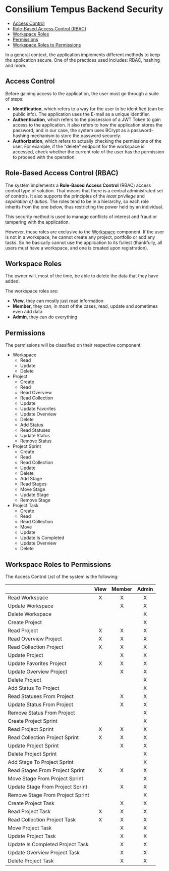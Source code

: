 # Consilium Tempus Backend Security

* [Access Control](#access-control)
* [Role-Based Access Control (RBAC)](#role-based-access-control-rbac)
* [Workspace Roles](#workspace-roles)
* [Permissions](#permissions)
* [Workspace Roles to Permissions](#workspace-roles-to-permissions)

In a general context, the application implements different methods to keep the application secure.
One of the practices used includes: RBAC, hashing and more.

## Access Control

Before gaining access to the application, the user must go through a suite of steps:

- **Identification**, which refers to a way for the user to be identified (can be public info).
  The application uses the E-mail as a unique identifier.
- **Authentication**, which refers to the possession of a JWT Token to gain access to the application.
  It also refers to how the application stores the password, and in our case,
  the system uses BCrypt as a password-hashing mechanism to store the password securely.
- **Authorization**, which refers to actually checking the permissions of the user.
  For example, if the "delete" endpoint for the workspace is accessed,
  check whether the current role of the user has the permission to proceed with the operation.

## Role-Based Access Control (RBAC)

The system implements a **Role-Based Access Control** (RBAC) access control type of solution.
That means that there is a central administrated set of controls.
It also supports the principles of the *least privilege* and *separation of duties*.
The roles tend to be in a hierarchy, so each role inherits from the one below,
thus restricting the power held by an individual.

This security method is used to manage conflicts of interest and fraud or tampering with the application.

However, these roles are exclusive to the [Workspace](domain/aggregates/Aggregate.Workspace) component.
If the user is not in a workspace, he cannot create any project, portfolio or add any tasks.
So he basically cannot use the application to its fullest
(thankfully, all users must have a workspace, and one is created upon registration).

## Workspace Roles

The owner will, most of the time, be able to delete the data that they have added.

The workspace roles are:

- **View**, they can mostly just read information
- **Member**, they can, in most of the cases, read, update and sometimes even add data
- **Admin**, they can do everything

## Permissions

The permissions will be classified on their respective component:

- Workspace
  - Read
  - Update
  - Delete
- Project
  - Create
  - Read
  - Read Overview
  - Read Collection
  - Update
  - Update Favorites
  - Update Overview
  - Delete
  - Add Status
  - Read Statuses
  - Update Status
  - Remove Status
- Project Sprint
  - Create
  - Read
  - Read Collection
  - Update
  - Delete
  - Add Stage
  - Read Stages
  - Move Stage
  - Update Stage
  - Remove Stage
- Project Task
  - Create
  - Read
  - Read Collection
  - Move
  - Update
  - Update Is Completed
  - Update Overview
  - Delete

## Workspace Roles to Permissions

The Access Control List of the system is the following:

|                                  | View | Member | Admin |
|----------------------------------|:----:|:------:|:-----:|
| Read Workspace                   |  X   |   X    |   X   |
| Update Workspace                 |      |   X    |   X   |
| Delete Workspace                 |      |        |   X   |
| Create Project                   |      |        |   X   |
| Read Project                     |  X   |   X    |   X   |
| Read Overview Project            |  X   |   X    |   X   |
| Read Collection Project          |  X   |   X    |   X   |
| Update Project                   |      |   X    |   X   |
| Update Favorites Project         |  X   |   X    |   X   |
| Update Overview Project          |      |   X    |   X   |
| Delete Project                   |      |        |   X   |
| Add Status To Project            |      |        |   X   |
| Read Statuses From Project       |      |   X    |   X   |
| Update Status From Project       |      |   X    |   X   |
| Remove Status From Project       |      |        |   X   |
| Create Project Sprint            |      |        |   X   |
| Read Project Sprint              |  X   |   X    |   X   |
| Read Collection Project Sprint   |  X   |   X    |   X   |
| Update Project Sprint            |      |   X    |   X   |
| Delete Project Sprint            |      |        |   X   |
| Add Stage To Project Sprint      |      |        |   X   |
| Read Stages From Project Sprint  |  X   |   X    |   X   |
| Move Stage From Project Sprint   |      |        |   X   |
| Update Stage From Project Sprint |      |   X    |   X   |
| Remove Stage From Project Sprint |      |        |   X   |
| Create Project Task              |      |   X    |   X   |
| Read Project Task                |  X   |   X    |   X   |
| Read Collection Project Task     |  X   |   X    |   X   |
| Move Project Task                |      |   X    |   X   |
| Update Project Task              |      |   X    |   X   |
| Update Is Completed Project Task |      |   X    |   X   |
| Update Overview Project Task     |      |   X    |   X   |
| Delete Project Task              |      |   X    |   X   |